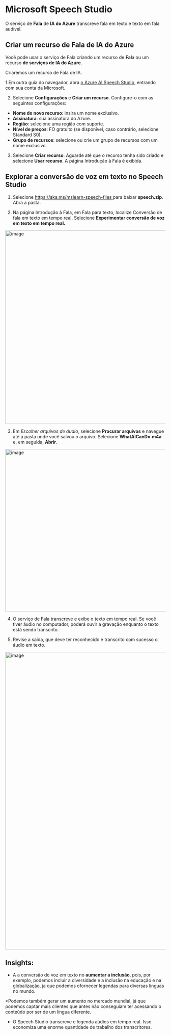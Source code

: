 # Microsoft Speech Studio

O serviço de **Fala** de **IA do Azure** transcreve fala em texto e texto em fala audível.


## Criar um recurso de Fala de IA do Azure

Você pode usar o serviço de Fala criando um recurso de **Fal**a ou um recurso **de serviços de IA do Azure**.

Criaremos um recurso de Fala de IA.

1.Em outra guia do navegador, abra [o Azure AI Speech Studio](https://speech.microsoft.com/portal), entrando com sua conta da Microsoft.

2. Selecione **Configurações** e **Criar um recurso**. Configure-o com as seguintes configurações:
* **Nome do novo recurso**: insira um nome exclusivo.
* **Assinatura**: sua assinatura do Azure.
* **Região**: selecione uma região com suporte.
* **Nível de preços**: FO gratuito (se disponível, caso contrário, selecione Standard S0).
* **Grupo de recursos**: selecione ou crie um grupo de recursos com um nome exclusivo.

3. Selecione **Criar recurso**. Aguarde até que o recurso tenha sido criado e selecione **Usar recurso**. A página Introdução à Fala é exibida.

## Explorar a conversão de voz em texto no Speech Studio

1. Selecione [ https://aka.ms/mslearn-speech-files ](https://aka.ms/mslearn-speech-files) para baixar **speech.zip**. Abra a pasta.

2. Na página Introdução à Fala, em Fala para texto, localize Conversão de fala em texto em tempo real. Selecione **Experimentar conversão de voz em texto em tempo real.**

<img width="608" alt="image" src="https://github.com/jacquelinepalumbo/Speech_Studio/assets/119548193/03dd7552-525f-4f74-86a4-ad7072186a32">


3. Em _Escolher arquivos de áudio_, selecione **Procurar arquivos** e navegue até a pasta onde você salvou o arquivo. Selecione **WhatAICanDo.m4a** e, em seguida, **Abrir**.

<img width="510" alt="image" src="https://github.com/jacquelinepalumbo/Speech_Studio/assets/119548193/6d751913-c9d0-48b6-bfeb-3e65dac92edc">


4. O serviço de Fala transcreve e exibe o texto em tempo real. Se você tiver áudio no computador, poderá ouvir a gravação enquanto o texto está sendo transcrito.

5. Revise a saída, que deve ter reconhecido e transcrito com sucesso o áudio em texto.

<img width="934" alt="image" src="https://github.com/jacquelinepalumbo/Speech_Studio/assets/119548193/99ce7e0e-30e8-4efd-87f9-becbbcd09eb9">


## Insights:

* A a conversão de voz em texto no **aumentar a inclusão**, pois, por exemplo, podemos incluir a diversidade e a inclusão na educação e na globalização, ja que podemos ofornecer legendas para diversas línguas no mundo.

*Podemos também gerar um aumento no mercado mundial, já que podemos captar mais clientes que antes não conseguiam ter acessando o conteúdo por ser de um língua diferente.

* O Speech Studio transcreve e legenda aúdios em tempo real. Isso economiza uma enorme quantidade de trabalho dos transcritores.

